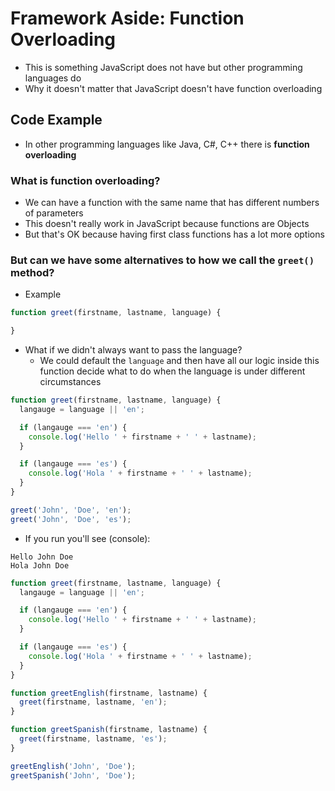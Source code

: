 # Framework Aside: Function Overloading
* This is something JavaScript does not have but other programming languages do
* Why it doesn't matter that JavaScript doesn't have function overloading

## Code Example
* In other programming languages like Java, C#, C++ there is **function overloading**

### What is function overloading?
* We can have a function with the same name that has different numbers of parameters
* This doesn't really work in JavaScript because functions are Objects
* But that's OK because having first class functions has a lot more options

### But can we have some alternatives to how we call the `greet()` method?
* Example

```js
function greet(firstname, lastname, language) {

}
```

* What if we didn't always want to pass the language?
    - We could default the `language` and then have all our logic inside this function decide what to do when the language is under different circumstances

```js
function greet(firstname, lastname, language) {
  langauge = language || 'en';

  if (langauge === 'en') {
    console.log('Hello ' + firstname + ' ' + lastname);
  }

  if (langauge === 'es') {
    console.log('Hola ' + firstname + ' ' + lastname);
  }
}

greet('John', 'Doe', 'en');
greet('John', 'Doe', 'es');
```

* If you run you'll see (console):

```
Hello John Doe
Hola John Doe
```

```js
function greet(firstname, lastname, language) {
  langauge = language || 'en';

  if (langauge === 'en') {
    console.log('Hello ' + firstname + ' ' + lastname);
  }

  if (langauge === 'es') {
    console.log('Hola ' + firstname + ' ' + lastname);
  }
}

function greetEnglish(firstname, lastname) {
  greet(firstname, lastname, 'en');
}

function greetSpanish(firstname, lastname) {
  greet(firstname, lastname, 'es');
}

greetEnglish('John', 'Doe');
greetSpanish('John', 'Doe');
```
